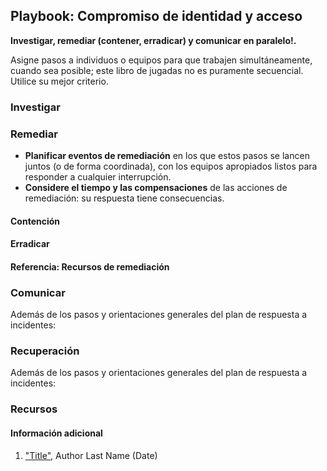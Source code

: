 
## Playbook: Compromiso de identidad y acceso

**Investigar, remediar (contener, erradicar) y comunicar en paralelo!.**

Asigne pasos a individuos o equipos para que trabajen simultáneamente, cuando sea posible; este libro de jugadas no es puramente secuencial. Utilice su mejor criterio.

### Investigar

### Remediar

* **Planificar eventos de remediación** en los que estos pasos se lancen juntos (o de forma coordinada), con los equipos apropiados listos para responder a cualquier interrupción.
* **Considere el tiempo y las compensaciones** de las acciones de remediación: su respuesta tiene consecuencias.

#### Contención

#### Erradicar


#### Referencia: Recursos de remediación

### Comunicar

Además de los pasos y orientaciones generales del plan de respuesta a incidentes:

### Recuperación

Además de los pasos y orientaciones generales del plan de respuesta a incidentes:

### Recursos

#### Información adicional

1. <a name="identity-and-access-playbook-ref-1"></a>["Title"](#TODO-url), Author Last Name (Date)
